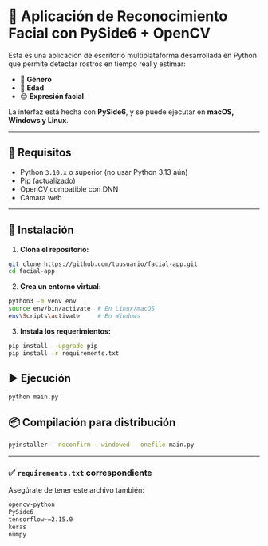 # 🧠 Aplicación de Reconocimiento Facial con PySide6 + OpenCV

Esta es una aplicación de escritorio multiplataforma desarrollada en Python que permite detectar rostros en tiempo real y estimar:

- 👤 **Género**
- 🎂 **Edad**
- 😊 **Expresión facial**

La interfaz está hecha con **PySide6**, y se puede ejecutar en **macOS, Windows y Linux**.

---

## 🚀 Requisitos

- Python `3.10.x` o superior (no usar Python 3.13 aún)
- Pip (actualizado)
- OpenCV compatible con DNN
- Cámara web

---

## 🔧 Instalación

1. **Clona el repositorio:**

```bash
git clone https://github.com/tuusuario/facial-app.git
cd facial-app
```

2. **Crea un entorno virtual:**

```bash
python3 -m venv env
source env/bin/activate  # En Linux/macOS
env\Scripts\activate     # En Windows
```

3. **Instala los requerimientos:**

```bash
pip install --upgrade pip
pip install -r requirements.txt
```

## ▶️ Ejecución

```bash
python main.py
```

## 📦 Compilación para distribución

```bash
pyinstaller --noconfirm --windowed --onefile main.py
```

---

### ✅ `requirements.txt` correspondiente

Asegúrate de tener este archivo también:

```txt
opencv-python
PySide6
tensorflow~=2.15.0
keras
numpy